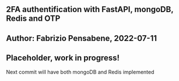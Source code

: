 ## 2FA authentification with FastAPI, mongoDB, Redis and OTP
## Author: Fabrizio Pensabene, 2022-07-11

## Placeholder, work in progress!
Next commit will have both mongoDB and Redis implemented
